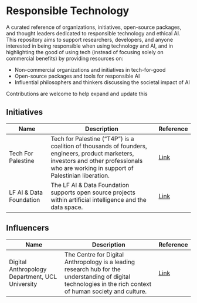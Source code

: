 # Responsible Technology

A curated reference of organizations, initiatives, open-source packages, and thought leaders dedicated to responsible technology and ethical AI. This repository aims to support researchers, developers, and anyone interested in being responsible when using technology and AI, and in highlighting the good of using tech (instead of focusing solely on commercial benefits) by providing resources on:

- Non-commercial organizations and initiatives in tech-for-good
- Open-source packages and tools for responsible AI
- Influential philosophers and thinkers discussing the societal impact of AI


Contributions are welcome to help expand and update this


## Initiatives
| Name                  | Description                                                                                                                                     | Reference                                                                 |
|-----------------------|-------------------------------------------------------------------------------------------------------------------------------------------------|---------------------------------------------------------------------------|
| Tech For Palestine    | Tech for Palestine (“T4P”) is a coalition of thousands of founders, engineers, product marketers, investors and other professionals who are working in support of Palestinian liberation. | [Link](https://techforpalestine.org/) |
| LF AI & Data Foundation | The LF AI & Data Foundation supports open source projects within artificial intelligence and the data space.                                    | [Link](https://lfaidata.foundation/projects/) |

## Influencers 
| Name                                         | Description                                                                                                                        | Reference                                                                                                         |
|---------------------------------------------- |------------------------------------------------------------------------------------------------------------------------------------|-------------------------------------------------------------------------------------------------------------------|
| Digital Anthropology Department, UCL University | The Centre for Digital Anthropology is a leading research hub for the understanding of digital technologies in the rich context of human society and culture.  | [Link](https://www.ucl.ac.uk/anthropology/research/centre-digital-anthropology)
